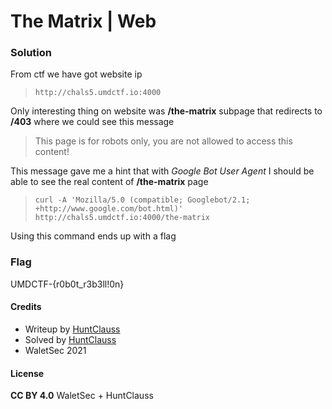 # The Matrix | Web

### Solution

From ctf we have got website ip
> `http://chals5.umdctf.io:4000`

Only interesting thing on website was **/the-matrix** subpage that redirects to **/403** where we could see this message

> This page is for robots only, you are not allowed to access this content!

This message gave me a hint that with *Google Bot User Agent* I should be able to see the real content of **/the-matrix** page

> `curl -A 'Mozilla/5.0 (compatible; Googlebot/2.1; +http://www.google.com/bot.html)' http://chals5.umdctf.io:4000/the-matrix`

Using this command ends up with a flag

### Flag

UMDCTF-{r0b0t_r3b3ll!0n}

#### Credits

- Writeup by [HuntClauss](https://ctftime.org/user/106464)
- Solved by [HuntClauss](https://ctftime.org/user/106464)
- WaletSec 2021

#### License

**CC BY 4.0** WaletSec + HuntClauss
